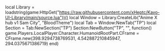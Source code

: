 local Library = loadstring(game:HttpGet("https://raw.githubusercontent.com/xHeptc/Kavo-UI-Library/main/source.lua"))()
local Window = Library.CreateLib("Anime X hub v1 Sam City", "BloodTheme")
local Tab = Window:NewTab("TP")
local Section = Tab:NewSection("TP")
Section:NewButton("TP", "", function()
game.Players.LocalPlayer.Character.HumanoidRootPart.CFrame = CFrame.new(398.9294738769531, 4.542887210845947, 294.0375671386719)
end)
